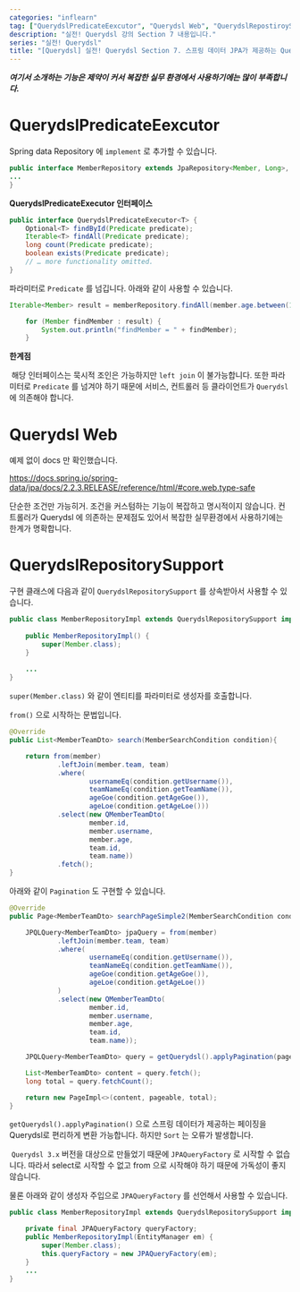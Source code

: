 ```yaml
---
categories: "inflearn"
tag: ["QuerydslPredicateEexcutor", "Querydsl Web", "QuerydslRepostiroySupport"]
description: "실전! Querydsl 강의 Section 7 내용입니다."
series: "실전! Querydsl"
title: "[Querydsl] 실전! Querydsl Section 7. 스프링 데이터 JPA가 제공하는 Querydsl 기능"
---
```


***여기서 소개하는 기능은 제약이 커서 복잡한 실무 환경에서 사용하기에는 많이 부족합니다.***

# QuerydslPredicateEexcutor

Spring data Repository 에 `implement` 로 추가할 수 있습니다.

```java
public interface MemberRepository extends JpaRepository<Member, Long>, QuerydslPredicateExecutor<Member> {
...
}
```

**QuerydslPredicateExecutor 인터페이스**

```java
public interface QuerydslPredicateExecutor<T> {
    Optional<T> findById(Predicate predicate);
    Iterable<T> findAll(Predicate predicate);
    long count(Predicate predicate);
    boolean exists(Predicate predicate);
    // … more functionality omitted.
}
```

파라미터로 `Predicate` 를 넘깁니다. 아래와 같이 사용할 수 있습니다.

```java
Iterable<Member> result = memberRepository.findAll(member.age.between(10, 40).and(member.username.eq("member1")));

    for (Member findMember : result) {
        System.out.println("findMember = " + findMember);
    }
```

**한계점**

​	해당 인터페이스는 묵시적 조인은 가능하지만 `left join` 이 불가능합니다. 또한 파라미터로 `Predicate` 를 넘겨야 하기 때문에 서비스, 컨트롤러 등 클라이언트가 `Querydsl` 에 의존해야 합니다. 

# Querydsl Web

예제 없이 docs 만 확인했습니다.

https://docs.spring.io/spring-data/jpa/docs/2.2.3.RELEASE/reference/html/#core.web.type-safe

단순한 조건만 가능히거. 조건을 커스텀하는 기능이 복잡하고 명시적이지 않습니다. 컨트롤러가 Querydsl 에 의존하는 문제점도 있어서 복잡한 실무환경에서 사용하기에는 한계가 명확합니다.

# QuerydslRepositorySupport

구현 클래스에 다음과 같이 `QuerydslRepositorySupport` 를 상속받아서 사용할 수 있습니다.

```java
public class MemberRepositoryImpl extends QuerydslRepositorySupport implements MemberRepositoryCustom {
    
    public MemberRepositoryImpl() {
        super(Member.class);
    }
    
    ...
}
```

`super(Member.class)` 와 같이 엔티티를 파라미터로 생성자를 호출합니다.

`from()` 으로 시작하는 문법입니다. 

```java
@Override
public List<MemberTeamDto> search(MemberSearchCondition condition){

    return from(member)
            .leftJoin(member.team, team)
            .where(
                    usernameEq(condition.getUsername()),
                    teamNameEq(condition.getTeamName()),
                    ageGoe(condition.getAgeGoe()),
                    ageLoe(condition.getAgeLoe()))
            .select(new QMemberTeamDto(
                    member.id,
                    member.username,
                    member.age,
                    team.id,
                    team.name))
            .fetch();
}
```

아래와 같이 `Pagination` 도 구현할 수 있습니다.

```java
@Override
public Page<MemberTeamDto> searchPageSimple2(MemberSearchCondition condition, Pageable pageable) {

    JPQLQuery<MemberTeamDto> jpaQuery = from(member)
            .leftJoin(member.team, team)
            .where(
                    usernameEq(condition.getUsername()),
                    teamNameEq(condition.getTeamName()),
                    ageGoe(condition.getAgeGoe()),
                    ageLoe(condition.getAgeLoe())
            )
            .select(new QMemberTeamDto(
                    member.id,
                    member.username,
                    member.age,
                    team.id,
                    team.name));

    JPQLQuery<MemberTeamDto> query = getQuerydsl().applyPagination(pageable, jpaQuery);

    List<MemberTeamDto> content = query.fetch();
    long total = query.fetchCount();

    return new PageImpl<>(content, pageable, total);
}
```

`getQuerydsl().applyPagination()` 으로 스프링 데이터가 제공하는 페이징을 Querydsl로 편리하게 변환 가능합니다. 하지만 `Sort` 는 오류가 발생합니다.

​	`Querydsl 3.x` 버전을 대상으로 만들었기 때문에 `JPAQueryFactory` 로 시작할 수 없습니다. 따라서 select로 시작할 수 없고 from 으로 시작해야 하기 때문에 가독성이 좋지 않습니다.

물론 아래와 같이 생성자 주입으로 `JPAQueryFactory` 를 선언해서 사용할 수 있습니다.

```java
public class MemberRepositoryImpl extends QuerydslRepositorySupport implements MemberRepositoryCustom {

    private final JPAQueryFactory queryFactory;
    public MemberRepositoryImpl(EntityManager em) {
        super(Member.class);
        this.queryFactory = new JPAQueryFactory(em);
    }
    ...
}
```

